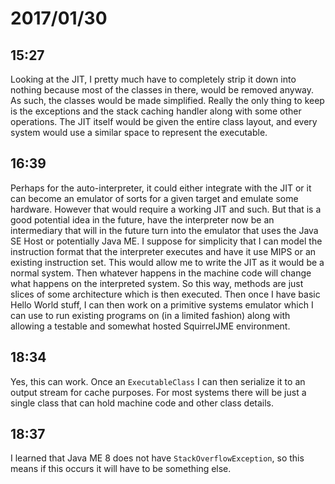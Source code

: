 # 2017/01/30

## 15:27

Looking at the JIT, I pretty much have to completely strip it down into
nothing because most of the classes in there, would be removed anyway. As
such, the classes would be made simplified. Really the only thing to keep
is the exceptions and the stack caching handler along with some other
operations. The JIT itself would be given the entire class layout, and
every system would use a similar space to represent the executable.

## 16:39

Perhaps for the auto-interpreter, it could either integrate with the JIT or it
can become an emulator of sorts for a given target and emulate some hardware.
However that would require a working JIT and such. But that is a good
potential idea in the future, have the interpreter now be an intermediary that
will in the future turn into the emulator that uses the Java SE Host or
potentially Java ME. I suppose for simplicity that I can model the instruction
format that the interpreter executes and have it use MIPS or an existing
instruction set. This would allow me to write the JIT as it would be a normal
system. Then whatever happens in the machine code will change what happens
on the interpreted system. So this way, methods are just slices of some
architecture which is then executed. Then once I have basic Hello World stuff,
I can then work on a primitive systems emulator which I can use to run
existing programs on (in a limited fashion) along with allowing a testable and
somewhat hosted SquirrelJME environment.

## 18:34

Yes, this can work. Once an `ExecutableClass` I can then serialize it to an
output stream for cache purposes. For most systems there will be just a single
class that can hold machine code and other class details.

## 18:37

I learned that Java ME 8 does not have `StackOverflowException`, so this
means if this occurs it will have to be something else.
